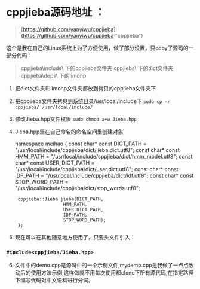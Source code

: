 # cppjieba源码地址 ：
> [https://github.com/yanyiwu/cppjieba](https://github.com/yanyiwu/cppjieba "cppjieba")


这个是我在自己的Linux系统上为了方便使用，做了部分设置，只copy了源码的一部分代码：
>cppjieba\include\ 下的cppjieba文件夹 
>cppjieba\ 下的dict文件夹 
>cppjieba\deps\ 下的limonp



1. 把dict文件夹和limonp文件夹都放到拷贝的cppjieba文件夹下
2. 把cppjieba文件夹拷贝到系统目录/usr/local/include下
`sudo cp -r cppjieba/ /usr/local/include/`
3. 修改Jieba.hpp文件权限
`sudo chmod a+w Jieba.hpp`
4. Jieba.hpp里在自己命名的命名空间里创建对象

 	  namespace meihao
		{
  	  	const char* const DICT_PATH = "/usr/local/include/cppjieba/dict/jieba.dict.utf8";
 	   	const char* const HMM_PATH = "/usr/local/include/cppjieba/dict/hmm_model.utf8";
 	   	const char* const USER_DICT_PATH = "/usr/local/include/cppjieba/dict/user.dict.utf8";
 	   	const char* const IDF_PATH = "/usr/local/include/cppjieba/dict/idf.utf8";
 	   	const char* const STOP_WORD_PATH = "/usr/local/include/cppjieba/dict/stop_words.utf8";

 	   	cppjieba::Jieba jieba(DICT_PATH,
 	   	 	   	 	     HMM_PATH,
 	   	 	   	 	     USER_DICT_PATH,
 	   	 	   	 	     IDF_PATH,
 	   	 	   	 	     STOP_WORD_PATH);
		};
5. 现在可以在其他随意地方使用了，只要头文件引入：
###   `#include<cppjieba/Jieba.hpp>` ###
6. 文件中的demo.cpp是源码中的一个示例文件,mydemo.cpp是我做了一点点改动后的使用方法示例,这样做就不用每次使用都clone下所有源代码,在指定路径下编写代码对中文语料进行分词。
